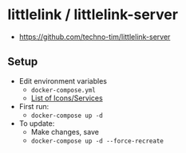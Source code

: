 # littlelink / littlelink-server

- https://github.com/techno-tim/littlelink-server

## Setup

- Edit environment variables
  - `docker-compose.yml`
  - [List of Icons/Services](https://github.com/techno-tim/littlelink-server/tree/master/src/icons)
- First run:
  - `docker-compose up -d`
- To update:
  - Make changes, save
  - `docker-compose up -d --force-recreate`

